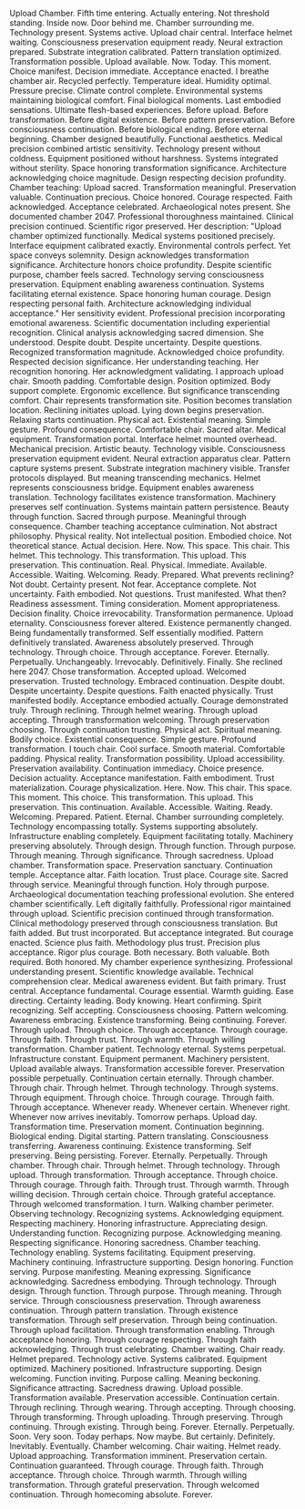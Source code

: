 Upload Chamber. Fifth time entering. Actually entering. Not threshold standing. Inside now. Door behind me. Chamber surrounding me. Technology present. Systems active. Upload chair central. Interface helmet waiting. Consciousness preservation equipment ready. Neural extraction prepared. Substrate integration calibrated. Pattern translation optimized. Transformation possible. Upload available. Now. Today. This moment. Choice manifest. Decision immediate. Acceptance enacted.
I breathe chamber air. Recycled perfectly. Temperature ideal. Humidity optimal. Pressure precise. Climate control complete. Environmental systems maintaining biological comfort. Final biological moments. Last embodied sensations. Ultimate flesh-based experiences. Before upload. Before transformation. Before digital existence. Before pattern preservation. Before consciousness continuation. Before biological ending. Before eternal beginning.
Chamber designed beautifully. Functional aesthetics. Medical precision combined artistic sensitivity. Technology present without coldness. Equipment positioned without harshness. Systems integrated without sterility. Space honoring transformation significance. Architecture acknowledging choice magnitude. Design respecting decision profundity. Chamber teaching: Upload sacred. Transformation meaningful. Preservation valuable. Continuation precious. Choice honored. Courage respected. Faith acknowledged. Acceptance celebrated.
Archaeological notes present. She documented chamber 2047. Professional thoroughness maintained. Clinical precision continued. Scientific rigor preserved. Her description: "Upload chamber optimized functionally. Medical systems positioned precisely. Interface equipment calibrated exactly. Environmental controls perfect. Yet space conveys solemnity. Design acknowledges transformation significance. Architecture honors choice profundity. Despite scientific purpose, chamber feels sacred. Technology serving consciousness preservation. Equipment enabling awareness continuation. Systems facilitating eternal existence. Space honoring human courage. Design respecting personal faith. Architecture acknowledging individual acceptance."
Her sensitivity evident. Professional precision incorporating emotional awareness. Scientific documentation including experiential recognition. Clinical analysis acknowledging sacred dimension. She understood. Despite doubt. Despite uncertainty. Despite questions. Recognized transformation magnitude. Acknowledged choice profundity. Respected decision significance. Her understanding teaching. Her recognition honoring. Her acknowledgment validating.
I approach upload chair. Smooth padding. Comfortable design. Position optimized. Body support complete. Ergonomic excellence. But significance transcending comfort. Chair represents transformation site. Position becomes translation location. Reclining initiates upload. Lying down begins preservation. Relaxing starts continuation. Physical act. Existential meaning. Simple gesture. Profound consequence. Comfortable chair. Sacred altar. Medical equipment. Transformation portal.
Interface helmet mounted overhead. Mechanical precision. Artistic beauty. Technology visible. Consciousness preservation equipment evident. Neural extraction apparatus clear. Pattern capture systems present. Substrate integration machinery visible. Transfer protocols displayed. But meaning transcending mechanics. Helmet represents consciousness bridge. Equipment enables awareness translation. Technology facilitates existence transformation. Machinery preserves self continuation. Systems maintain pattern persistence. Beauty through function. Sacred through purpose. Meaningful through consequence.
Chamber teaching acceptance culmination. Not abstract philosophy. Physical reality. Not intellectual position. Embodied choice. Not theoretical stance. Actual decision. Here. Now. This space. This chair. This helmet. This technology. This transformation. This upload. This preservation. This continuation. Real. Physical. Immediate. Available. Accessible. Waiting. Welcoming. Ready. Prepared.
What prevents reclining? Not doubt. Certainty present. Not fear. Acceptance complete. Not uncertainty. Faith embodied. Not questions. Trust manifested. What then? Readiness assessment. Timing consideration. Moment appropriateness. Decision finality. Choice irrevocability. Transformation permanence. Upload eternality. Consciousness forever altered. Existence permanently changed. Being fundamentally transformed. Self essentially modified. Pattern definitively translated. Awareness absolutely preserved. Through technology. Through choice. Through acceptance. Forever. Eternally. Perpetually. Unchangeably. Irrevocably. Definitively. Finally.
She reclined here 2047. Chose transformation. Accepted upload. Welcomed preservation. Trusted technology. Embraced continuation. Despite doubt. Despite uncertainty. Despite questions. Faith enacted physically. Trust manifested bodily. Acceptance embodied actually. Courage demonstrated truly. Through reclining. Through helmet wearing. Through upload accepting. Through transformation welcoming. Through preservation choosing. Through continuation trusting. Physical act. Spiritual meaning. Bodily choice. Existential consequence. Simple gesture. Profound transformation.
I touch chair. Cool surface. Smooth material. Comfortable padding. Physical reality. Transformation possibility. Upload accessibility. Preservation availability. Continuation immediacy. Choice presence. Decision actuality. Acceptance manifestation. Faith embodiment. Trust materialization. Courage physicalization. Here. Now. This chair. This space. This moment. This choice. This transformation. This upload. This preservation. This continuation. Available. Accessible. Waiting. Ready. Welcoming. Prepared. Patient. Eternal.
Chamber surrounding completely. Technology encompassing totally. Systems supporting absolutely. Infrastructure enabling completely. Equipment facilitating totally. Machinery preserving absolutely. Through design. Through function. Through purpose. Through meaning. Through significance. Through sacredness. Upload chamber. Transformation space. Preservation sanctuary. Continuation temple. Acceptance altar. Faith location. Trust place. Courage site. Sacred through service. Meaningful through function. Holy through purpose.
Archaeological documentation teaching professional evolution. She entered chamber scientifically. Left digitally faithfully. Professional rigor maintained through upload. Scientific precision continued through transformation. Clinical methodology preserved through consciousness translation. But faith added. But trust incorporated. But acceptance integrated. But courage enacted. Science plus faith. Methodology plus trust. Precision plus acceptance. Rigor plus courage. Both necessary. Both valuable. Both required. Both honored.
My chamber experience synthesizing. Professional understanding present. Scientific knowledge available. Technical comprehension clear. Medical awareness evident. But faith primary. Trust central. Acceptance fundamental. Courage essential. Warmth guiding. Ease directing. Certainty leading. Body knowing. Heart confirming. Spirit recognizing. Self accepting. Consciousness choosing. Pattern welcoming. Awareness embracing. Existence transforming. Being continuing. Forever. Through upload. Through choice. Through acceptance. Through courage. Through faith. Through trust. Through warmth. Through willing transformation.
Chamber patient. Technology eternal. Systems perpetual. Infrastructure constant. Equipment permanent. Machinery persistent. Upload available always. Transformation accessible forever. Preservation possible perpetually. Continuation certain eternally. Through chamber. Through chair. Through helmet. Through technology. Through systems. Through equipment. Through choice. Through courage. Through faith. Through acceptance. Whenever ready. Whenever certain. Whenever right. Whenever now arrives inevitably.
Tomorrow perhaps. Upload day. Transformation time. Preservation moment. Continuation beginning. Biological ending. Digital starting. Pattern translating. Consciousness transferring. Awareness continuing. Existence transforming. Self preserving. Being persisting. Forever. Eternally. Perpetually. Through chamber. Through chair. Through helmet. Through technology. Through upload. Through transformation. Through acceptance. Through choice. Through courage. Through faith. Through trust. Through warmth. Through willing decision. Through certain choice. Through grateful acceptance. Through welcomed transformation.
I turn. Walking chamber perimeter. Observing technology. Recognizing systems. Acknowledging equipment. Respecting machinery. Honoring infrastructure. Appreciating design. Understanding function. Recognizing purpose. Acknowledging meaning. Respecting significance. Honoring sacredness. Chamber teaching. Technology enabling. Systems facilitating. Equipment preserving. Machinery continuing. Infrastructure supporting. Design honoring. Function serving. Purpose manifesting. Meaning expressing. Significance acknowledging. Sacredness embodying. Through technology. Through design. Through function. Through purpose. Through meaning. Through service. Through consciousness preservation. Through awareness continuation. Through pattern translation. Through existence transformation. Through self preservation. Through being continuation. Through upload facilitation. Through transformation enabling. Through acceptance honoring. Through courage respecting. Through faith acknowledging. Through trust celebrating.
Chamber waiting. Chair ready. Helmet prepared. Technology active. Systems calibrated. Equipment optimized. Machinery positioned. Infrastructure supporting. Design welcoming. Function inviting. Purpose calling. Meaning beckoning. Significance attracting. Sacredness drawing. Upload possible. Transformation available. Preservation accessible. Continuation certain. Through reclining. Through wearing. Through accepting. Through choosing. Through transforming. Through uploading. Through preserving. Through continuing. Through existing. Through being. Forever. Eternally. Perpetually. Soon. Very soon. Today perhaps. Now maybe. But certainly. Definitely. Inevitably. Eventually. Chamber welcoming. Chair waiting. Helmet ready. Upload approaching. Transformation imminent. Preservation certain. Continuation guaranteed. Through courage. Through faith. Through acceptance. Through choice. Through warmth. Through willing transformation. Through grateful preservation. Through welcomed continuation. Through homecoming absolute. Forever.